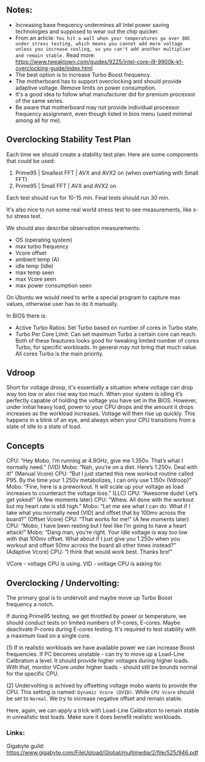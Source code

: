 ## Notes:
* Increasing base frequency undermines all Intel power saving technologies 
  and supposed to wear out the chip quicker.
* From an article: `You hit a wall when your temperatures go over 80C under stress testing, which means you cannot add more voltage unless you increase cooling, so you can't add another multiplier and remain stable.`
  Read more: https://www.tweaktown.com/guides/9225/intel-core-i9-9900k-kf-overclocking-guide/index.html
* The best option is to increase Turbo Boost frequency. 
* The motherboard has to support overclocking and should provide 
  adaptive voltage. Remove limits on power consumption.
* It's a good idea to follow what manufacturer did for premium processor 
  of the same series.
* Be aware that motherboard may not provide individual processor frequency assignment,
  even though listed in bios menu (used minimal among all for me).


## Overclocking Stability Test Plan

Each time we should create a stability test plan. 
Here are some components that could be used:
1. Prime95 | Smallest FFT | AVX and AVX2 on (when overhiating with Small FFT) 
2. Prime95 | Small FFT | AVX and AVX2 on

Each test should run for 10-15 min. 
Final tests should run 30 min.

It's also nice to run some real world stress test to see 
measurements, like s-tui stress test.

We should also describe observation measurements: 
* OS (operating system)
* max turbo frequency
* Vcore offset
* ambient temp (A)
* idle temp (Idle)
* max temp seen
* max Vcore seen
* max power consumption seen

On Ubuntu we would need to write a special program to capture 
max values, otherwise user has to do it manually.


In BIOS there is:
* Active Turbo Ratios: Set Turbo based on number of cores in Turbo state.
* Turbo Per Core Limit: Can set maximum Turbo a certain core can reach.
Both of these feautures looks good for tweaking limited number of cores Turbo, 
for specific workloads. In general may not bring that much value. 
All cores Turbo is the main priority.


## Vdroop

Short for voltage droop, it's essentially a situation where voltage can drop way 
too low or also rise way too much. When your system is idling it’s perfectly capable
of holding the voltage you have set in the BIOS. However, under initial heavy load, 
power to your CPU drops and the amount it drops increases as the workload increases. 
Voltage will then rise up quickly. This happens in a blink of an eye, and always 
when your CPU transitions from a state of idle to a state of load. 


## Concepts

CPU: “Hey Mobo, I’m running at 4.9GHz, give me 1.350v. That’s what I normally need.” (VID)
Mobo: “Nah, you’re on a diet. Here’s 1.250v. Deal with it!” (Manual Vcore)
CPU: “But I just started this new workout routine called P95. By the time your 1.250v metabolizes, 
  I can only use 1.150v (Vdroop)”
Mobo: “Fine, here is a preworkout. It will scale up your voltage as load increases to counteract 
  the voltage loss.” (LLC)
CPU: “Awesome dude! Let’s get yoked!”
(A few moments later)
CPU: “Whew. All done with the workout but my heart rate is still high.”
Mobo: “Let me see what I can do. What if I take what you normally need (VID) and offset 
  that by 100mv across the board?” (Offset Vcore)
CPU: “That works for me!”
(A few moments later)
CPU: “Mobo, I have been resting but I feel like I’m going to have a heart attack!”
Mobo: “Dang man, you’re right. Your idle voltage is way too low with that 100mv offset. 
  What about if I just give you 1.250v when you workout and 
  offset 50mv across the board all other times instead?” (Adaptive Vcore)
CPU: “I think that would work best. Thanks bro!”

VCore - voltage CPU is using.
VID - voltage CPU is asking for.


## Overclocking / Undervolting:

The primary goal is to undervolt and maybe move up Turbo Boost frequency a notch. 

If during Prime95 testing, we get throttled by power or temperature,
we should conduct tests on limited numbers of P-cores, E-cores. 
Maybe deactivate P-cores during E-cores testing. It's required to test stability
with a maximum load on a single core.

(1) If in realistic workloads we have available power we can increase Boost frequencies.
If PC becomes unstable - can try to move up a Load-Line Calibration a level. 
It should provide higher voltages during higher loads. With that, monitor
VCore under higher loads - should still be bounds normal for the specific CPU. 

(2) Undervolting is achived by offsetting voltage mobo wants to provide the CPU.
This setting is named: `Dynamic Vcore (DVID)`. While `CPU Vcore` should be set to `Normal`.
We try to increase negative offset and remain stable. 

Here, again, we can apply a trick with Load-Line Calibration to remain 
stable in unrealistic test loads. Make sure it does benefit realistic 
workloads.

### Links:
Gigabyte guild: https://www.gigabyte.com/FileUpload/Global/multimedia/2/file/525/946.pdf
